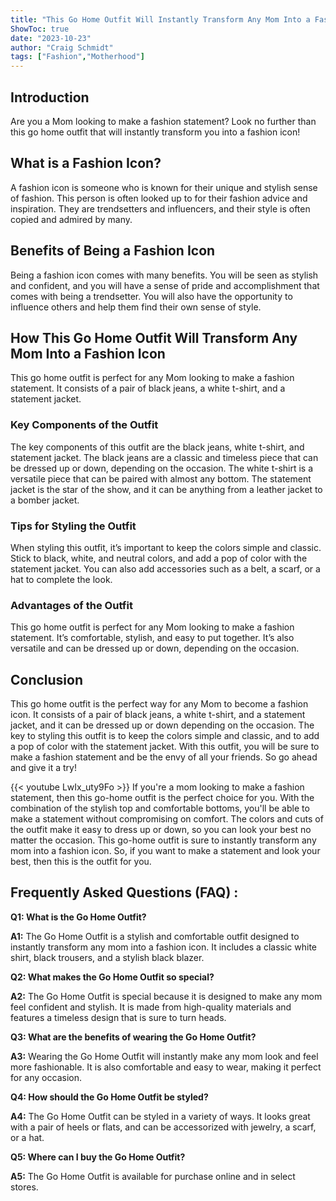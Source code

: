 ```yaml
---
title: "This Go Home Outfit Will Instantly Transform Any Mom Into a Fashion Icon!"
ShowToc: true 
date: "2023-10-23"
author: "Craig Schmidt" 
tags: ["Fashion","Motherhood"]
---
```

## Introduction

Are you a Mom looking to make a fashion statement? Look no further than this go home outfit that will instantly transform you into a fashion icon! 

## What is a Fashion Icon?

A fashion icon is someone who is known for their unique and stylish sense of fashion. This person is often looked up to for their fashion advice and inspiration. They are trendsetters and influencers, and their style is often copied and admired by many. 

## Benefits of Being a Fashion Icon

Being a fashion icon comes with many benefits. You will be seen as stylish and confident, and you will have a sense of pride and accomplishment that comes with being a trendsetter. You will also have the opportunity to influence others and help them find their own sense of style. 

## How This Go Home Outfit Will Transform Any Mom Into a Fashion Icon

This go home outfit is perfect for any Mom looking to make a fashion statement. It consists of a pair of black jeans, a white t-shirt, and a statement jacket. 

### Key Components of the Outfit 

The key components of this outfit are the black jeans, white t-shirt, and statement jacket. The black jeans are a classic and timeless piece that can be dressed up or down, depending on the occasion. The white t-shirt is a versatile piece that can be paired with almost any bottom. The statement jacket is the star of the show, and it can be anything from a leather jacket to a bomber jacket. 

### Tips for Styling the Outfit

When styling this outfit, it’s important to keep the colors simple and classic. Stick to black, white, and neutral colors, and add a pop of color with the statement jacket. You can also add accessories such as a belt, a scarf, or a hat to complete the look. 

### Advantages of the Outfit

This go home outfit is perfect for any Mom looking to make a fashion statement. It’s comfortable, stylish, and easy to put together. It’s also versatile and can be dressed up or down, depending on the occasion. 

## Conclusion

This go home outfit is the perfect way for any Mom to become a fashion icon. It consists of a pair of black jeans, a white t-shirt, and a statement jacket, and it can be dressed up or down depending on the occasion. The key to styling this outfit is to keep the colors simple and classic, and to add a pop of color with the statement jacket. With this outfit, you will be sure to make a fashion statement and be the envy of all your friends. So go ahead and give it a try!

{{< youtube LwIx_uty9Fo >}} 
If you're a mom looking to make a fashion statement, then this go-home outfit is the perfect choice for you. With the combination of the stylish top and comfortable bottoms, you'll be able to make a statement without compromising on comfort. The colors and cuts of the outfit make it easy to dress up or down, so you can look your best no matter the occasion. This go-home outfit is sure to instantly transform any mom into a fashion icon. So, if you want to make a statement and look your best, then this is the outfit for you.

## Frequently Asked Questions (FAQ) :
**Q1: What is the Go Home Outfit?**

**A1:** The Go Home Outfit is a stylish and comfortable outfit designed to instantly transform any mom into a fashion icon. It includes a classic white shirt, black trousers, and a stylish black blazer. 

**Q2: What makes the Go Home Outfit so special?**

**A2:** The Go Home Outfit is special because it is designed to make any mom feel confident and stylish. It is made from high-quality materials and features a timeless design that is sure to turn heads. 

**Q3: What are the benefits of wearing the Go Home Outfit?**

**A3:** Wearing the Go Home Outfit will instantly make any mom look and feel more fashionable. It is also comfortable and easy to wear, making it perfect for any occasion. 

**Q4: How should the Go Home Outfit be styled?**

**A4:** The Go Home Outfit can be styled in a variety of ways. It looks great with a pair of heels or flats, and can be accessorized with jewelry, a scarf, or a hat. 

**Q5: Where can I buy the Go Home Outfit?**

**A5:** The Go Home Outfit is available for purchase online and in select stores.




